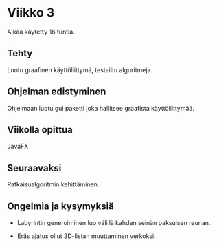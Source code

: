 # Viikko 3

Aikaa käytetty 16 tuntia.

## Tehty

Luotu graafinen käyttöliittymä, testailtu algoritmeja.

## Ohjelman edistyminen

Ohjelmaan luotu gui paketti joka hallitsee graafista käyttöliittymää.

## Viikolla opittua

JavaFX

## Seuraavaksi

Ratkaisualgoritmin kehittäminen.

## Ongelmia ja kysymyksiä

* Labyrintin generoiminen luo välillä kahden seinän paksuisen reunan.

* Eräs ajatus ollut 2D-listan muuttaminen verkoksi.
